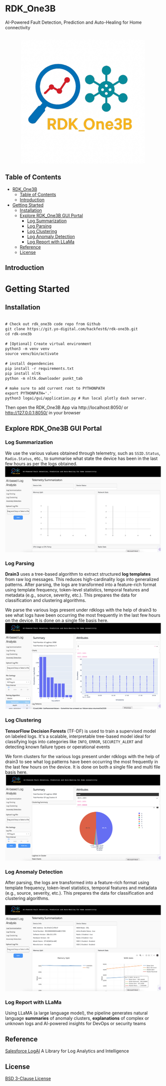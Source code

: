 # RDK_One3B
AI-Powered Fault Detection, Prediction and Auto-Healing for Home connectivity


<p align="center">
    <br>
    <img src="./img/logai_logo.png" width="400"/>
    </br>
</p>

## Table of Contents
- [RDK\_One3B](#rdk_one3b)
  - [Table of Contents](#table-of-contents)
  - [Introduction](#introduction)
- [Getting Started](#getting-started)
  - [Installation](#installation)
  - [Explore RDK\_One3B GUI Portal](#explore-rdk_one3b-gui-portal)
    - [Log Summarization](#log-summarization)
    - [Log Parsing](#log-parsing)
    - [Log Clustering](#log-clustering)
    - [Log Anomaly Detection](#log-anomaly-detection)
    - [Log Report with LLaMa](#log-report-with-llama)
  - [Reference](#reference)
  - [License](#license)

## Introduction

# Getting Started
## Installation

```shell

# Check out rdk_one3b code repo from Github
git clone https://git.yo-digital.com/hackfest6/rdk-one3b.git
cd rdk-one3b

# [Optional] Create virtual environment
python3 -m venv venv
source venv/bin/activate

# install dependencies
pip install -r requirements.txt
pip install nltk
python -m nltk.downloader punkt_tab

# make sure to add current root to PYTHONPATH
export PYTHONPATH='.'
python3 logai/gui/application.py # Run local plotly dash server.

```

Then open the RDK_One3B App via http://localhost:8050/ or http://127.0.0.1:8050/ in your browser

## Explore RDK_One3B GUI Portal

### Log Summarization
We use the various values obtained through telemetry, such as `SSID.Status`, `Radio.Status`, etc., to summarise what state the device has been in the last few hours as per the logs obtained.
![landing_page](img/RDK_One3B_LandingPage.png)

### Log Parsing
**Drain3** uses a tree-based algorithm to extract structured **log templates** from raw log messages. This reduces high-cardinality logs into generalized patterns. After parsing, the logs are transformed into a feature-rich format using template frequency, token-level statistics, temporal features and metadata (e.g., source, severity, etc.). This prepares the data for classification and clustering algorithms.    

We parse the various logs present under rdklogs with the help of drain3 to see what logs have been occurring the most frequently in the last few hours on the device. It is done on a single file basis here.
![landing_page](img/RDK_One3B_LogParsing.png)

### Log Clustering
**TensorFlow Decision Forests** (TF-DF) is used to train a supervised model on labeled logs. It's a scalable, interpretable tree-based model ideal for classifying logs into categories like `INFO`, `ERROR`, `SECURITY_ALERT` and detecting known failure types or operational events
 
We form clusters for the various logs present under rdklogs with the help of drain3 to see what log patterns have been occurring the most frequently in the last few hours on the device. It is done on both a single file and multi file basis here.
![landing_page](img/RDK_One3B_LogClustering.png)

### Log Anomaly Detection
After parsing, the logs are transformed into a feature-rich format using template frequency, token-level statistics, temporal features and metadata (e.g., source, severity, etc.). This prepares the data for classification and clustering algorithms.

![landing_page](img/RDK_One3B_LogSummarization.png)

### Log Report with LLaMa
Using LLaMA (a large language model), the pipeline generates natural language **summaries** of anomaly clusters, **explanations** of complex or unknown logs and AI-powered insights for DevOps or security teams

## Reference
 [Salesforce LogAI](https://github.com/salesforce/logai) A Library for Log Analytics and Intelligence
## License
[BSD 3-Clause License](LICENSE.txt)
